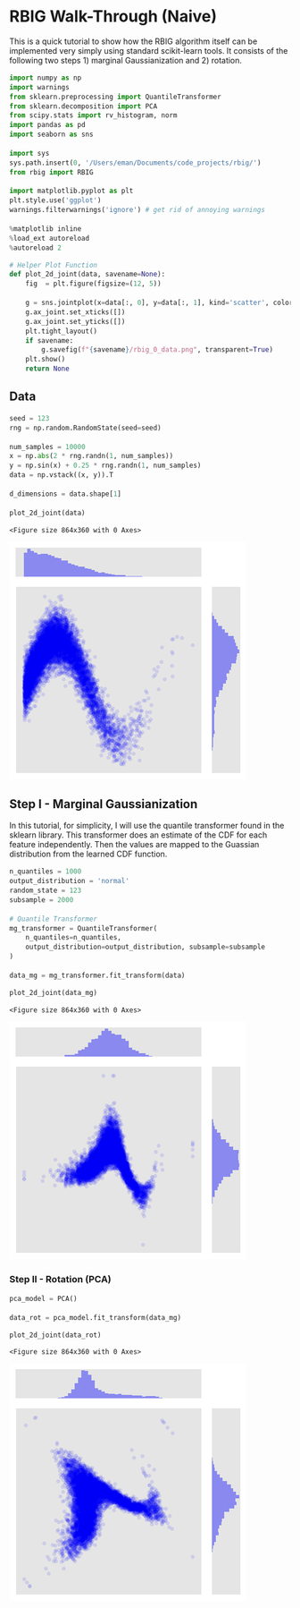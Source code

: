 # RBIG Walk-Through (Naive)

This is a quick tutorial to show how the RBIG algorithm itself can be implemented very simply using standard scikit-learn tools. It consists of the following two steps 1) marginal Gaussianization and 2) rotation.


```python
import numpy as np
import warnings
from sklearn.preprocessing import QuantileTransformer
from sklearn.decomposition import PCA
from scipy.stats import rv_histogram, norm
import pandas as pd
import seaborn as sns

import sys
sys.path.insert(0, '/Users/eman/Documents/code_projects/rbig/')
from rbig import RBIG

import matplotlib.pyplot as plt
plt.style.use('ggplot')
warnings.filterwarnings('ignore') # get rid of annoying warnings

%matplotlib inline
%load_ext autoreload
%autoreload 2
```


```python
# Helper Plot Function
def plot_2d_joint(data, savename=None):
    fig  = plt.figure(figsize=(12, 5))

    g = sns.jointplot(x=data[:, 0], y=data[:, 1], kind='scatter', color='blue', alpha=0.1)
    g.ax_joint.set_xticks([])
    g.ax_joint.set_yticks([])
    plt.tight_layout()
    if savename:
        g.savefig(f"{savename}/rbig_0_data.png", transparent=True)
    plt.show()
    return None
```

## Data


```python
seed = 123
rng = np.random.RandomState(seed=seed)

num_samples = 10000
x = np.abs(2 * rng.randn(1, num_samples))
y = np.sin(x) + 0.25 * rng.randn(1, num_samples)
data = np.vstack((x, y)).T

d_dimensions = data.shape[1]

plot_2d_joint(data)
```


    <Figure size 864x360 with 0 Axes>



    
![png](rbig_walkthrough_files/rbig_walkthrough_5_1.png)
    


## Step I - Marginal Gaussianization

In this tutorial, for simplicity, I will use the quantile transformer found in the sklearn library. This transformer does an estimate of the CDF for each feature independently. Then the values are mapped to the Guassian distribution from the learned CDF function.


```python
n_quantiles = 1000
output_distribution = 'normal'
random_state = 123
subsample = 2000

# Quantile Transformer
mg_transformer = QuantileTransformer(
    n_quantiles=n_quantiles, 
    output_distribution=output_distribution, subsample=subsample
)

data_mg = mg_transformer.fit_transform(data)
```


```python
plot_2d_joint(data_mg)
```


    <Figure size 864x360 with 0 Axes>



    
![png](rbig_walkthrough_files/rbig_walkthrough_9_1.png)
    


### Step II - Rotation (PCA)


```python
pca_model = PCA()

data_rot = pca_model.fit_transform(data_mg)
```


```python
plot_2d_joint(data_rot)
```


    <Figure size 864x360 with 0 Axes>



    
![png](rbig_walkthrough_files/rbig_walkthrough_12_1.png)
    

